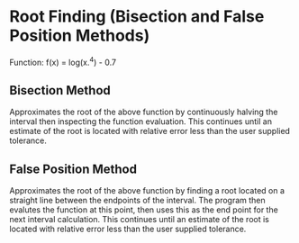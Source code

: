 # Root Finding (Bisection and False Position Methods)

Function: f(x) = log(x.<sup>4</sup>) - 0.7

## Bisection Method
Approximates the root of the above function by continuously halving the interval then inspecting the function evaluation. This continues until an estimate of the root is located with relative error less than the user supplied tolerance. 

## False Position Method
Approximates the root of the above function by finding a root located on a straight line between the endpoints of the interval. The program then evalutes the function at this point, then uses this as the end point for the next interval calculation. This continues until an estimate of the root is located with relative error less than the user supplied tolerance. 